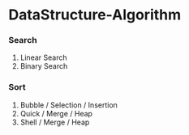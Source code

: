 # DataStructure-Algorithm


### Search

<ol>
  <li> Linear Search
  <li> Binary Search
</ol>


### Sort

<ol>
  <li> Bubble / Selection / Insertion
  <li> Quick  / Merge     / Heap 
  <li> Shell  / Merge     / Heap 

<ol>
